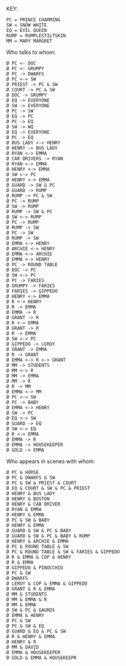KEY:

	PC = PRINCE CHARMING
	SW = SNOW WHITE
	EQ = EVIL QUEEN
	RUMP = RUMPLESTILTSKIN
	MM = MARY MARGRET

Who talks to whom:

	Ø PC <- DOC
	Ø PC <- GRUMPY
	Ø PC -> DWARFS
	Ø PC <-> SW
	Ø PRIEST -> PC & SW 
	Ø COURT -> PC & SW
	Ø DOC -> GRUMPY
	Ø EQ -> EVERYONE
	Ø SW -> EVERYONE
	Ø PC -> SW
	Ø EQ -> PC
	Ø PC -> EQ
	Ø SW -> WQ
	Ø EQ -> EVERYONE
	Ø PC -> EQ
	Ø BUS LADY <-> HENRY
	Ø HENRY -> BUS LADY
	Ø RYAN <-> EMMA
	Ø CAR DRIVERS -> RYAN
	Ø RYAN <-> EMMA
	Ø HENRY <-> EMMA
	Ø SW <-> PC
	Ø HENRY <-> EMMA
	Ø GUARD -> SW & PC
	Ø GUARD -> RUMP
	Ø RUMP -> PC & SW
	Ø PC -> RUMP
	Ø SW -> RUMP
	Ø RUMP -> SW & PC
	Ø SW <-> RUMP
	Ø PC -> RUMP
	Ø RUMP -> SW
	Ø PC -> SW
	Ø RUMP -> SW
	Ø EMMA <-> HENRY
	Ø ARCHIE <-> HENRY
	Ø EMMA <-> ARCHIE
	Ø EMMA <-> HENRY
	Ø PC -> ROUND TABLE
	Ø DOC -> PC
	Ø SW <-> PC
	Ø PC -> FARIES
	Ø GRUMPY -> FARIES
	Ø FARIES -> GIPPEDO
	Ø HENRY <-> EMMA
	Ø R <-> HENRY
	Ø R -> EMMA
	Ø EMMA -> R
	Ø GRANT -> R
	Ø R <-> EMMA
	Ø GRANT -> R
	Ø R -> EMMA
	Ø SW <-> PC
	Ø GIPPEDO -> LEROY
	Ø GRANT -> EMMA
	Ø R -> GRANT
	Ø EMMA <-> R <-> GRANT
	Ø MM -> STUDENTS
	Ø MM <-> R
	Ø MM -> EMMA
	Ø MM -> R
	Ø R -> MM
	Ø EMMA <-> MM
	Ø PC <-> SW
	Ø PC -> BABY
	Ø EMMA <-> HENRY
	Ø SW -> PC
	Ø EQ <-> SW
	Ø GUARD -> EQ
	Ø SW <-> EQ
	Ø R <-> EMMA
	Ø EMMA -> R
	Ø EMMA -> HOUSEKEEPER
	Ø GOLD -> EMMA

Who appears in scenes with whom:

	Ø PC & HORSE
	Ø PC & DWARFS & SW
	Ø PC & SW & PRIEST & COURT
	Ø EQ & COURT & SW & PC & PRIEST
	Ø HENRY & BUS LADY
	Ø HENRY & BOSTON
	Ø HENRY & CAB DRIVER
	Ø RYAN & EMMA
	Ø HENRY & EMMA
	Ø PC & SW & BABY
	Ø HENRY & EMMA
	Ø GUARD & SW & PC & BABY
	Ø GUARD & SW & PC & BABY & RUMP
	Ø HENRY & ARCHIE & EMMA
	Ø PC & ROUND TABLE & SW
	Ø PC & ROUND TABLE & SW & FARIES & GIPPEDO
	Ø R & EMMA & COP & HENRY
	Ø R & EMMA
	Ø GIPPEDO & PINOCCHIO
	Ø PC & SW
	Ø DWARFS
	Ø LEROY & COP & EMMA & GIPPEDO
	Ø GRANT & R & EMMA
	Ø MM & STUDENTS
	Ø MM & EMMA & R
  	Ø MM & EMMA
	Ø SW & PC & GAURDS
	Ø EMMA & HENRY
	Ø PC & SW
	Ø PC & SW & EQ
	Ø GUARD & EQ & PC & SW
	Ø R & HENRY & EMMA
	Ø HENRY & R
	Ø MM & DAVID
	Ø EMMA & HOUSEKEEPER
	Ø GOLD & EMMA & HOUSEKEEPR
